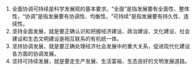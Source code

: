 1. 全面协调可持续是科学发展观的基本要求。“全面”是指发展要有全面性、整体性，“协调”是指发展要有协调性、均衡性，“可持续”是指发展要有持久性、连续性。
2. 坚持全面发展，就是要正确认识和把握经济建设、政治建设、文化建设、社会建设和生态文明建设是相互联系的有机统一体。
3. 坚持协调发展，就是要正确处理经济社会发展中的重大关系，促进现代化建设各方面的协调发展。
4. 坚持可持续发展，就是要走生产发展、生活富裕、生态良好的文明发展道路。
